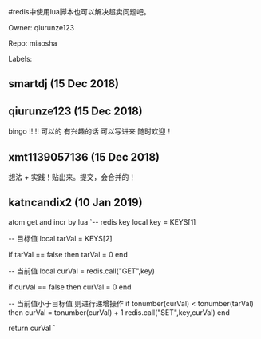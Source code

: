 #redis中使用lua脚本也可以解决超卖问题吧。

Owner: qiurunze123

Repo: miaosha

Labels: 

## smartdj (15 Dec 2018)



## qiurunze123 (15 Dec 2018)

bingo !!!!!  可以的  有兴趣的话 可以写进来 随时欢迎！ 

## xmt1139057136 (15 Dec 2018)

想法 + 实践！贴出来。提交，会合并的！

## katncandix2 (10 Jan 2019)

atom get and incr by lua
`-- redis key
local key = KEYS[1]

-- 目标值
local tarVal = KEYS[2]

if tarVal == false
then
    tarVal = 0
end

-- 当前值
local curVal = redis.call("GET",key)

if curVal == false
then
    curVal = 0
end

-- 当前值小于目标值 则进行递增操作
if tonumber(curVal) < tonumber(tarVal)
then
    curVal = tonumber(curVal) + 1
    redis.call("SET",key,curVal)
end

return curVal
`

